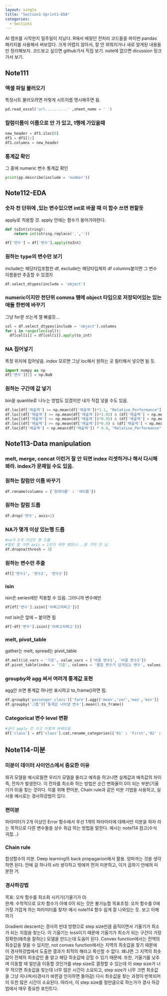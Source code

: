 ```yaml
---
layout: single
title: "Section1-Sprint1-EDA"
categories:
  - Section1
---
```


AI 캠프를 시작한지 일주일이 지났다.
R에서 배웠던 전처리 코드들을 파이썬 pandas 패키지를 사용해서 써보았다.
크게 어렵지 않아서, 잘 안 외워지거나 새로 알게된 내용들만 정리해보자.
코드보고 싶으면 github가서 직접 보기.
note에 없으면 dicussion 링크가서 보기.

## Note111
### 엑셀 파일 불러오기
특정시트 불러오려면 저렇게 시트이름 명시해주면 됨.
```python
pd.read_excel('url..........' ,sheet_name = ' ')
```

### 칼럼이름이 이름으로 안 가 있고, 1행에 가있을때
```python
new_header = df1.iloc[0]
df1 = df1[1:] 
df1.columns = new_header
```

### 통계값 확인
그 중에 numeric 변수 통계값 확인
```python
print(pp.describe(include = 'number'))
```
## Note112-EDA
### 숫자 천 단위에 ,있는 변수있으면 int로 바꿀 때 이 함수 쓰면 편할듯
apply로 적용할 것. apply 안에는 함수가 들어가야한다.

```python
def toInt(string):
    return int(string.replace(',',''))

df['변수'] = df['변수'].apply(toInt)
```

### 원하는 type의 변수만 보기
include는 해당타입포함한 df, exclude는 해당타입제외 df
columns붙이면 그 변수 이름들만 추출할 수 있겠지
```python
df.select_dtypes(include = 'object')
```

### numeric이지만 천단위 comma 땜에 object 타입으로 저장되어있는 있는 애들 한번에 바꾸기
그냥 for문 쓰는게 젤 빠를듯...

```python
col = df.select_dtypes(include = 'object').columns
for i in range(len(col)):
  df[col[i]] = df[col[i]].apply(to_int)
```

### NA 집어넣기
특정 위치에 집어넣음. index 모르면 그냥 loc해서 원하는 곳 필터해서 넣으면 될 듯.
```python
import numpy as np
df['변수'][2] = np.NaN
```

### 원하는 구간에 값 넣기
bin을 quantile로 나누는 방법도 있겠지만 내가 직접 넣을 수도 있음.

```python
df.loc[df['매출액'] >= np.mean(df['매출액'])*1.1, "Relative_Performance"] = "S"
df.loc[(df['매출액'] >= np.mean(df['매출액'])*1.05) & (df['매출액'] < np.mean(df['매출액']) * 1.1), "Relative_Performance"] = "A"
df.loc[(df['매출액'] >= np.mean(df['매출액'])*0.95) & (df['매출액'] < np.mean(df['매출액']) * 1.05), "Relative_Performance"] = "B"
df.loc[(df['매출액'] >= np.mean(df['매출액'])*0.9) & (df['매출액'] < np.mean(df['매출액']) * 0.95), "Relative_Performance"] = "C"
df.loc[df['매출액'] < np.mean(df['매출액']) * 0.9, "Relative_Performance"] = "D"
```

## Note113-Data manipulation
### melt, merge, concat 이런거 잘 안 되면 index 리셋하거나 해서 다시해봐라. index가 문제일 수도 있음.

### 원하는 칼럼만 이름 바꾸기
```python
df.rename(columns = {'원래이름' : '새이름'})
```

### 원하는 칼럼 드롭
```python
df.drop('변수', axis=1)
```

### NA가 몇개 이상 있는행 드롭
```python
#na가 3개 이상인 행 드롭
#열로 할 거면 axis = 1인가 하면 됐었나...잘 기억 안 남.
df.dropna(thresh = 3)
```

### 원하는 변수만 추출 
```python
df[['변수1', '변수2', '변수3']]
```

### isin
isin은 series에만 적용할 수 있음. 그러니까 변수에만
```python
df[df['변수'].isin(['어쩌고저쩌고'])] 
```
not isin은 앞에 ~ 붙이면 됨
```python
df[~df['변수'].isin(['어쩌고저쩌고'])]
```

### melt, pivot_table
gather는 melt, spread는 pivot_table
```python
df.melt(id_vars = '기준', value_vars = ['바꿀 변수1', '바꿀 변수2'])
df.pivot_table(index = '기준', columns = '펼칠 변수가 담겨있는 변수', values = '값')
```

### groupby와 agg 써서 여러개 통계값 표현
agg안 쓰면 통계값 하나만 표시하고 to_frame()하면 됨.
```python
df.groupby('passenger_class')['fare'].agg(['mean','var','max','min'])
df.groupby('그룹')['통계값 나타낼 변수'].mean().to_frame()
```

### Categorical 변수 level 변환
```python
#굳이 apply 안 쓰고 이렇게 바꿔도됨.
df['class'] = df['class'].cat.rename_categories({'01' : 'First','02' : 'Second','03' : 'Third'})
```

## Note114-미분
### 미분이 데이터 사이언스에서 중요한 이유
회귀 모델을 예시로들면 우리가 모델을 돌리고 예측을 하고나면 실제값과 예측값의 차이 즉, 잔차가 발생한다. 이 잔차를 최소화 하는 방법은 순간 변화율이 0이 되는 부분(기울기가 0)을 찾는 것이다.
이를 위해 편미분, Chain rule과 같은 미분 기법을 사용하고, 실사용 예시로는 경사하강법이 있다.

### 편미분
파라미터가 2개 이상인 Error 함수에서 우선 1개의 파라미터에 대해서만 미분을 하자 라는 목적으로 다른 변수들을 상수 취급 하는 방법을 말한다.
예시는 note114 참고(수식 귀찮...)

### Chain rule
합성함수의 미분. Deep learning의 back propagarion에서 활용. 
양파까는 것을 생각하면 된다. 안에 걸 하나의 x라 생각하고 밖에꺼 먼저 미분하고, 이거 곱하기 안에꺼 미분한 거.

### 경사하강법
목표: 오차 함수를 최소화 시키기(기울기가 0)  
한계: 수학적으로 오차 함수가 아예 0이 되는 것은 불가능함
목표조정: 오차 함수를 0에 가장 가깝게 하는 파라미터를 찾자!
예시 note114 함수 쉽게 잘 나와있는 듯. 보고 이해하기

Gradient descent는 경사의 반대 방향으로 step size만큼 움직이면서 기울기가 최소가 되는 지점을 찾는다. 이 기울기는 loss이기 때문에 기울기가 최소가 되는 구간이 가장 정확한(예측을 잘하는) 모델을 만드는데 도움이 된다. Convex function에서는 전역의 최솟값을 찾을 수 있지만, not convex function에서는 지역의 최솟값을 찾기 때문에 이 경사하강법에서 도출한 결과가 최적의 해라고 확신할 수 없다. 왜냐면 그 지역의 최솟값이 전체의 최솟값인 줄 알고 해당 최솟값에 갇힐 수 있기 때문에. 또한, 기울기를 낮추며 이동할 때 얼만큼 이동할 것인가를 step size로 결정할 수 있는데 이 step size가 너무 작으면 최솟값을 찾는데 너무 많은 시간이 소요되고, step size가 너무 크면 최솟값을 그냥 지나쳐서(경사가 바뀐걸 인지하면 돌아감) 다시 최솟값을 찾는 과정이 반복되어 이 또한 많은 시간이 소요된다. 따라서, 이 step size를 얼만큼으로 하는가가 경사 하강법에서 매우 중요한 포인트다.
